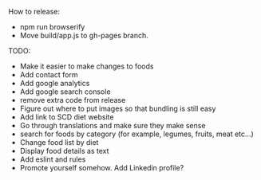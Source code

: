 How to release:
- npm run browserify
- Move build/app.js to gh-pages branch.

TODO:
- Make it easier to make changes to foods
- Add contact form
- Add google analytics
- Add google search console
- remove extra code from release
- Figure out where to put images so that bundling is still easy
- Add link to SCD diet website
- Go through translations and make sure they make sense
- search for foods by category (for example, legumes, fruits, meat etc...)
- Change food list by diet 
- Display food details as text
- Add eslint and rules
- Promote yourself somehow. Add Linkedin profile?
